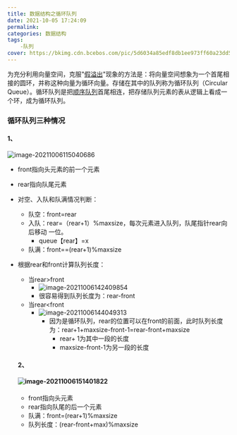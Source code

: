 ```yaml
---
title: 数据结构之循环队列
date: 2021-10-05 17:24:09
permalink:
categories: 数据结构
tags: 
	-队列
cover: https://bkimg.cdn.bcebos.com/pic/5d6034a85edf8db1ee973ff60a23dd54574e74e2?x-bce-process=image/watermark,image_d2F0ZXIvYmFpa2U4MA==,g_7,xp_5,yp_5/format,f_auto
---
```


为充分利用向量空间，克服"[假溢出](https://baike.baidu.com/item/假溢出/11050937)"现象的方法是：将向量空间想象为一个首尾相接的圆环，并称这种向量为循环向量。存储在其中的队列称为循环队列（Circular Queue）。循环队列是把[顺序队列](https://baike.baidu.com/item/顺序队列/20832734)首尾相连，把存储队列元素的表从逻辑上看成一个环，成为循环队列。

<!-- more -->

### 循环队列三种情况

#### 1、

![image-20211006115040686](https://cdn.jsdelivr.net/gh/zglgithubx/picture/img/202110061150819.png)

* front指向头元素的前一个元素

* rear指向队尾元素

* 对空、入队和队满情况判断：

  * 队空：front=rear
  * 入队：rear=（rear+1）%maxsize，每次元素进入队列，队尾指针rear向后移动 一位。
    * queue【rear】=x
  * 队满：front==(rear+1)%maxsize

* 根据rear和front计算队列长度：

  * 当rear>front
    * ![image-20211006142409854](https://cdn.jsdelivr.net/gh/zglgithubx/picture/img/202110061424940.png)
    * 很容易得到队列长度为：rear-front
  * 当rear<front
    * ![image-20211006144049313](https://cdn.jsdelivr.net/gh/zglgithubx/picture/img/202110061440374.png)
      * 因为是循环队列，rear的位置可以在front的前面，此时队列长度为：rear+1+maxsize-front-1=rear-front+maxsize 
        * rear+ 1为其中一段的长度
        * maxsize-front-1为另一段的长度

  #### 2、

  #### 				![image-20211006151401822](https://cdn.jsdelivr.net/gh/zglgithubx/picture/img/202110061514889.png)	

  * front指向头元素
  * rear指向队尾的后一个元素
  * 队满：front=(rear+1)%maxsize
  * 队列长度：(rear-front+max)%maxsize

  




